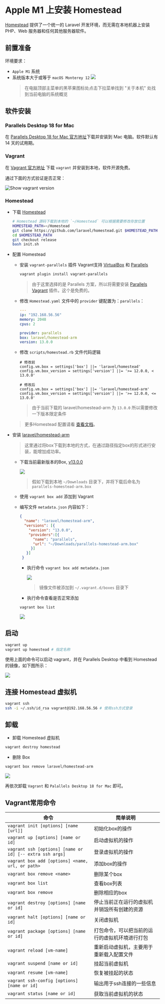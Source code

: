 # Apple M1 上安装 Homestead

[Homestead](https://laravel.com/docs/homestead) 提供了一个统一的 Laravel 开发环境，而无需在本地机器上安装 PHP、Web 服务器和任何其他服务器软件。

## 前置准备

环境要求：

- `Apple M1` 系统
- 系统版本大于或等于 `macOS Monterey 12`
  ![](images/homestead-for-m1/show-mac-os-version.png)
  > 在电脑顶部主菜单的黑苹果图标处点击下拉菜单找到 "关于本机" 处找到当前电脑的系统概览

## 软件安装

### Parallels Desktop 18 for Mac

在 [Parallels Desktop 18 for Mac 官方地址](https://www.parallels.com/products/desktop/trial/)下载并安装到 Mac
电脑。软件默认有 14 天的试用期。

### Vagrant

在 [Vagrant 官方地址](https://www.vagrantup.com/downloads) 下载 `vagrant` 并安装到本地，软件开源免费。

通过下面的方式验证是否正常：

![Show vagrant version](images/homestead-for-m1/vagrant-version.png)

### Homestead

- 下载 [Homestead](https://github.com/laravel/homestead.git)
  ```bash
  # Homestead 源码下载到本地的 `~/Homestead` 可以根据需要修改存放位置
  HOMESTEAD_PATH=~/Homestead
  git clone https://github.com/laravel/homestead.git $HOMESTEAD_PATH 
  cd $HOMESTEAD_PATH
  git checkout release
  bash init.sh
  ```

- 配置 Homestead

    - 安装 `vagrant-parallels` 插件
      Vagrant支持 [VirtualBox](https://www.virtualbox.org/wiki/Downloads)
      和 [Parallels](https://www.parallels.com/products/desktop/)
      ```bash
      vagrant plugin install vagrant-parallels
      ```
      > 由于这里选择的是 Parallels
      方案，所以将需要安装 [Parallels Vagrant](https://github.com/Parallels/vagrant-parallels) 插件。这个是免费的。

    - 修改 `Homestead.yaml` 文件中的 `provider` 键配置为：`parallels`：

      ```yaml {5-7}
      ---
      ip: "192.168.56.56"
      memory: 2048
      cpus: 2

      provider: parallels
      box: laravel/homestead-arm
      version: 13.0.0
      ```

    - 修改 `scripts/homestead.rb` 文件代码逻辑
      ```text {2}
      # 修改前
      config.vm.box = settings['box'] ||= 'laravel/homestead'
      config.vm.box_version = settings['version'] ||= '>= 12.0.0, < 13.0.0'
      
      # 修改后
      config.vm.box = settings['box'] ||= 'laravel/homestead-arm'
      config.vm.box_version = settings['version'] ||= '>= 12.0.0, <= 13.0.0'
      ```
      > 由于当前下载的 laravel/homestead-arm 为 `13.0.0` 所以需要修改一下版本限定条件

  > 更多Homestead 配置请看 [查看文档](https://laravel.com/docs/9.x/homestead#configuring-homestead)。

- 安装 [laravel/homestead-arm](https://app.vagrantup.com/laravel/boxes/homestead-arm)

  > 这里通过将box下载到本地的方式，在通过路径指定box的形式进行安装，能增加成功率。

    - 下载当前最新版本的Box, [v13.0.0](https://app.vagrantup.com/laravel/boxes/homestead-arm/versions/13.0.0)

      ![](images/homestead-for-m1/download-parallels.png)
      > 假如下载到本地 `~/Downloads` 目录下，并将下载后命名为 `parallels-homestead-arm.box`

    - 使用 `vagrant box add` 添加到 Vagrant

    - 编写文件 `metadata.json` 内容如下：
        ```json {2,4,6-7}
        {
          "name": "laravel/homestead-arm",
          "versions": [{
            "version": "13.0.0",
            "providers":[{
              "name": "parallels",
              "url": "~/Downloads/parallels-homestead-arm.box"
             }]
           }]
         }
        ```
        - 执行命令 `vagrant box add metadata.json`

          ![](images/homestead-for-m1/vagrant-box-add-homestead-arm.png)

          > 镜像文件被添加到 `~/.vagrant.d/boxes` 目录下

        - 执行命令查看是否正常添加
        ```bash
        vagrant box list
        ```
      ![](images/homestead-for-m1/vagrant-box-list-boxes.png)

## 启动

```bash
vagrant up
vagrant up homestead # 指定名称
```

使用上面的命令可以启动 vagrant，并在 Parallels Desktop 中看到 Homestead 的镜像，如下图所示：

![](images/homestead-for-m1/homestead-preview.png)

## 连接 Homestead 虚拟机

```bash
vagrant ssh
ssh -i ~/.ssh/id_rsa vagrant@192.168.56.56 # 使用ssh方式登录
```

## 卸载

- 卸载 Homestead 虚拟机

```bash
vagrant destroy homestead
```

- 删除 Box

```bash
vagrant box remove laravel/homestead-arm
```

![](images/homestead-for-m1/uninstall-homestead.png)

再依次卸载 `Vagrant` 和 `Palallels Desktop 18 for Mac` 即可。

## Vagrant常用命令

| 命令                                                       | 简单说明                    |
|----------------------------------------------------------|-------------------------|
| `vagrant init [options] [name [url]]`                    | 初始化box的操作               |
| `vagrant up [options] [name or id]`                      | 启动虚拟机的操作                |
| `vagrant ssh [options] [name or id] [-- extra ssh args]` | 登录虚拟机的操作                |
| `vagrant box add [options] <name, url, or path>`         | 添加box的操作                |
| `vagrant box remove <name>`                              | 删除某个box                 |
| `vagrant box list`                                       | 查看box列表                 |
| `vagrant box remove`                                     | 删除相应的box                |
| `vagrant destroy [options] [name or id]`                 | 停止当前正在运行的虚拟机并销毁所有创建的资源  |
| `vagrant halt [options] [name or id]`                    | 关闭虚拟机                   |
| `vagrant package [options] [name or id]`                 | 打包命令，可以把当前的运行的虚拟机环境进行打包 |
| `vagrant reload [vm-name]`                               | 重新启动虚拟机，主要用于重新载入配置文件    |
| `vagrant suspend [name or id]`                           | 挂起当前虚拟机                 |
| `vagrant resume [vm-name]`                               | 恢复被挂起的状态                |
| `vagrant ssh-config [options] [name or id]`              | 输出用于ssh连接的一些信息          |
| `vagrant status [name or id]`                            | 获取当前虚拟机的状态              |





